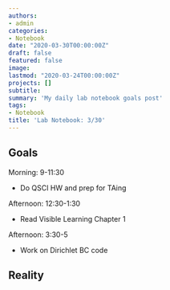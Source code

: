 ```yaml
---
authors:
- admin
categories:
- Notebook
date: "2020-03-30T00:00:00Z"
draft: false
featured: false
image:
lastmod: "2020-03-24T00:00:00Z"
projects: []
subtitle: 
summary: 'My daily lab notebook goals post'
tags:
- Notebook
title: 'Lab Notebook: 3/30'
---
```


## Goals ##

Morning: 9-11:30
- Do QSCI HW and prep for TAing 

Afternoon: 12:30-1:30
- Read Visible Learning Chapter 1

Afternoon: 3:30-5
- Work on Dirichlet BC code

## Reality ##

